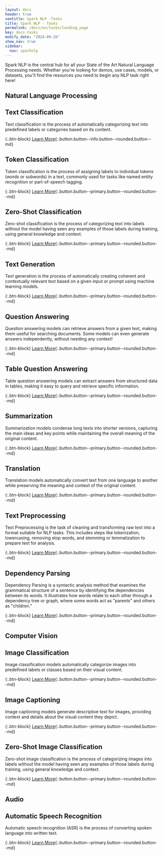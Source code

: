 ```yaml
---
layout: docs
header: true
seotitle: Spark NLP -Tasks
title: Spark NLP - Tasks
permalink: /docs/en/tasks/landing_page
key: docs-tasks
modify_date: "2024-09-26"
show_nav: true
sidebar:
  nav: sparknlp
---
```


<div class="h3-box" markdown="1">

Spark NLP is the central hub for all your State of the Art Natural Language Processing needs. Whether you're looking for demos, use cases, models, or datasets, you'll find the resources you need to begin any NLP task right here!

## Natural Language Processing
</div>

<div class="block-wrapper"><div class="block-box" markdown="1">

## Text Classification

Text classification is the process of automatically categorizing text into predefined labels or categories based on its content.

{:.btn-block}
[Learn More](text_classification){:.button.button--info.button--rounded.button--md}

</div><div class="block-box" markdown="1">

## Token Classification

Token classification is the process of assigning labels to individual tokens (words or subwords) in a text, commonly used for tasks like named entity recognition or part-of-speech tagging.

{:.btn-block}
[Learn More](token_classification){:.button.button--primary.button--rounded.button--md}

</div></div>

<div class="block-wrapper"><div class="block-box" markdown="1">

## Zero-Shot Classification

Zero-shot classification is the process of categorizing text into labels without the model having seen any examples of those labels during training, using general knowledge and context.

{:.btn-block}
[Learn More](zero_shot_classification){:.button.button--primary.button--rounded.button--md}

</div><div class="block-box" markdown="1">

## Text Generation

Text generation is the process of automatically creating coherent and contextually relevant text based on a given input or prompt using machine learning models.

{:.btn-block}
[Learn More](text_generation){:.button.button--primary.button--rounded.button--md}

</div></div>

<div class="block-wrapper"><div class="block-box" markdown="1">

## Question Answering

Question answering models can retrieve answers from a given text, making them useful for searching documents. Some models can even generate answers independently, without needing any context!

{:.btn-block}
[Learn More](question_answering){:.button.button--primary.button--rounded.button--md}

</div><div class="block-box" markdown="1">

## Table Question Answering

Table question answering models can extract answers from structured data in tables, making it easy to query and retrieve specific information.

{:.btn-block}
[Learn More](table_question_answering){:.button.button--primary.button--rounded.button--md}

</div></div>

<div class="block-wrapper"><div class="block-box" markdown="1">

## Summarization

Summarization models condense long texts into shorter versions, capturing the main ideas and key points while maintaining the overall meaning of the original content.

{:.btn-block}
[Learn More](summarization){:.button.button--primary.button--rounded.button--md}

</div><div class="block-box" markdown="1">

## Translation

Translation models automatically convert text from one language to another while preserving the meaning and context of the original content.

{:.btn-block}
[Learn More](translation){:.button.button--primary.button--rounded.button--md}

</div></div>

<div class="block-wrapper"><div class="block-box" markdown="1">

## Text Preprocessing

Text Preprocessing is the task of cleaning and transforming raw text into a format suitable for NLP tasks. This includes steps like tokenization, lowercasing, removing stop words, and stemming or lemmatization to prepare text for analysis.

{:.btn-block}
[Learn More](text_preprocessing){:.button.button--primary.button--rounded.button--md}

</div><div class="block-box" markdown="1">

## Dependency Parsing

Dependency Parsing is a syntactic analysis method that examines the grammatical structure of a sentence by identifying the dependencies between its words. It illustrates how words relate to each other through a dependency tree or graph, where some words act as "parents" and others as "children."

{:.btn-block}
[Learn More](dependency_parsing){:.button.button--primary.button--rounded.button--md}

</div></div>

<div class="h3-box" markdown="1">

## Computer Vision
</div>

<div class="block-wrapper"><div class="block-box" markdown="1">

## Image Classification

Image classification models automatically categorize images into predefined labels or classes based on their visual content.

{:.btn-block}
[Learn More](image_classification){:.button.button--primary.button--rounded.button--md}

</div><div class="block-box" markdown="1">

## Image Captioning

Image captioning models generate descriptive text for images, providing context and details about the visual content they depict.

{:.btn-block}
[Learn More](image_captioning){:.button.button--primary.button--rounded.button--md}

</div></div>

<div class="block-wrapper"><div class="block-box" markdown="1">

## Zero-Shot Image Classification

Zero-shot image classification is the process of categorizing images into labels without the model having seen any examples of those labels during training, using general knowledge and context.

{:.btn-block}
[Learn More](zero_shot_image_classification){:.button.button--primary.button--rounded.button--md}

</div></div>

<div class="h3-box" markdown="1">

## Audio
</div>

<div class="block-wrapper"><div class="block-box" markdown="1">

## Automatic Speech Recognition

Automatic speech recognition (ASR) is the process of converting spoken language into written text.

{:.btn-block}
[Learn More](automatic_speech_recognition){:.button.button--primary.button--rounded.button--md}

</div>